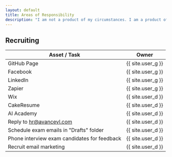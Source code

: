 ```yaml
---
layout: default
title: Areas of Responsibility
description: "I am not a product of my circumstances. I am a product of my decisions."
---
```


## Recruiting

| Asset / Task | Owner |
| --- | --- |
| GitHub Page | {{ site.user_g }} |
| Facebook | {{ site.user_g }} |
| LinkedIn | {{ site.user_g }} |
| Zapier | {{ site.user_g }} |
| Wix | {{ site.user_d }} |
| CakeResume | {{ site.user_d }} |
| AI Academy | {{ site.user_d }} |
| Reply to hr@avancevl.com | {{ site.user_d }} |
| Schedule exam emails in "Drafts" folder | {{ site.user_d }} |
| Phone interview exam candidates for feedback | {{ site.user_d }} |
| Recruit email marketing | {{ site.user_d }} |
